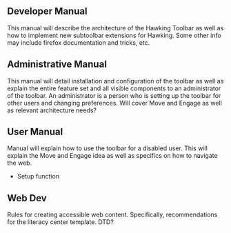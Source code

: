 ## Developer Manual ##
This manual will describe the architecture of the Hawking Toolbar as well as how to implement new subtoolbar extensions for Hawking. Some other info may include firefox documentation and tricks, etc.

## Administrative Manual ##
This manual will detail installation and configuration of the toolbar as well as explain the entire feature set and all visible components to an administrator of the toolbar. An administrator is a person who is setting up the toolbar for other users and changing preferences. Will cover Move and Engage as well as relevant architecture needs?

## User Manual ##
Manual will explain how to use the toolbar for a disabled user. This will explain the Move and Engage idea as well as specifics on how to navigate the web.
  * Setup function

## Web Dev ##
Rules for creating accessible web content. Specifically, recommendations for the literacy center template. DTD?